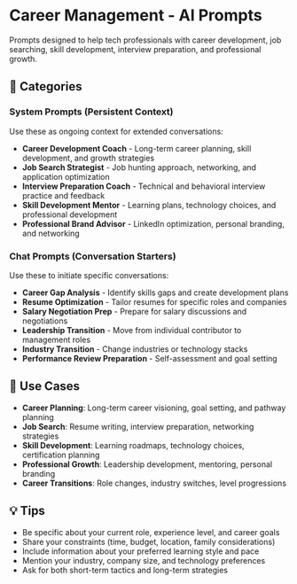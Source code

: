 # Career Management - AI Prompts

Prompts designed to help tech professionals with career development, job searching, skill development, interview preparation, and professional growth.

## 📂 Categories

### System Prompts (Persistent Context)
Use these as ongoing context for extended conversations:

- **Career Development Coach** - Long-term career planning, skill development, and growth strategies
- **Job Search Strategist** - Job hunting approach, networking, and application optimization
- **Interview Preparation Coach** - Technical and behavioral interview practice and feedback
- **Skill Development Mentor** - Learning plans, technology choices, and professional development
- **Professional Brand Advisor** - LinkedIn optimization, personal branding, and networking

### Chat Prompts (Conversation Starters)
Use these to initiate specific conversations:

- **Career Gap Analysis** - Identify skills gaps and create development plans
- **Resume Optimization** - Tailor resumes for specific roles and companies
- **Salary Negotiation Prep** - Prepare for salary discussions and negotiations
- **Leadership Transition** - Move from individual contributor to management roles
- **Industry Transition** - Change industries or technology stacks
- **Performance Review Preparation** - Self-assessment and goal setting

## 🎯 Use Cases

- **Career Planning**: Long-term career visioning, goal setting, and pathway planning
- **Job Search**: Resume writing, interview preparation, networking strategies
- **Skill Development**: Learning roadmaps, technology choices, certification planning
- **Professional Growth**: Leadership development, mentoring, personal branding
- **Career Transitions**: Role changes, industry switches, level progressions

## 💡 Tips

- Be specific about your current role, experience level, and career goals
- Share your constraints (time, budget, location, family considerations)
- Include information about your preferred learning style and pace
- Mention your industry, company size, and technology preferences
- Ask for both short-term tactics and long-term strategies